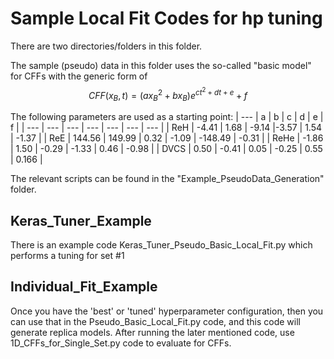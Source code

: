 #    Sample Local Fit Codes for hp tuning

There are two directories/folders in this folder.

   The sample (pseudo) data in this folder uses the so-called "basic model" for CFFs with the generic form of
   $$CFF(x_B,t) = (a x_B^2 + b x_B) e^{ct^2 + dt + e}+f $$

   The following parameters are used as a starting point:
   | --- | a | b | c | d | e | f |
   | --- | --- | --- | --- | --- | --- | --- |
   | ReH | -4.41 | 1.68 | -9.14 |-3.57 | 1.54 | -1.37 |
   | ReE | 144.56 | 149.99 | 0.32 | -1.09 | -148.49 | -0.31 |
   | ReHe |  -1.86 | 1.50 | -0.29 | -1.33 | 0.46 | -0.98 |
   | DVCS | 0.50  | -0.41 | 0.05 | -0.25 | 0.55 | 0.166 |

The relevant scripts can be found in the "Example_PseudoData_Generation" folder.

## Keras_Tuner_Example

There is an example code Keras_Tuner_Pseudo_Basic_Local_Fit.py which performs a tuning for set #1

## Individual_Fit_Example

Once you have the 'best' or 'tuned' hyperparameter configuration, then you can use that in the Pseudo_Basic_Local_Fit.py code, and this code will generate replica models. After running the later mentioned code, use 1D_CFFs_for_Single_Set.py code to evaluate for CFFs.
